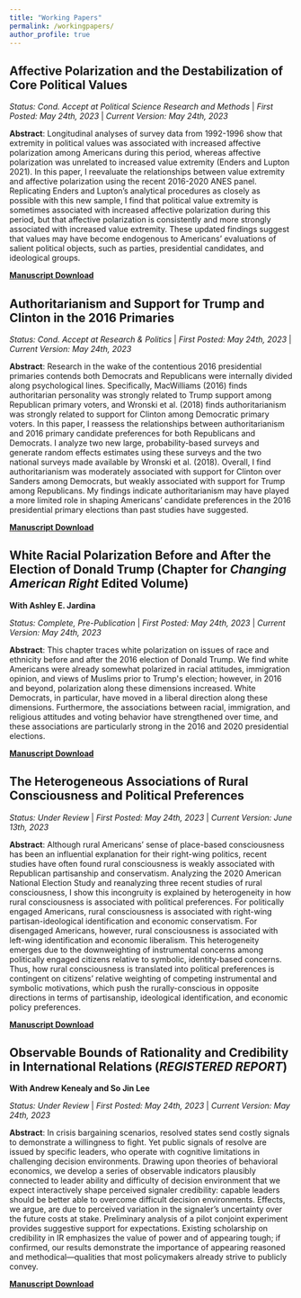 ```yaml
---
title: "Working Papers"
permalink: /workingpapers/
author_profile: true
---
```

## Affective Polarization and the Destabilization of Core Political Values

*Status: Cond. Accept at Political Science Research and Methods*  |  *First Posted: May 24th, 2023*  |  *Current Version: May 24th, 2023*

**Abstract**: Longitudinal analyses of survey data from 1992-1996 show that extremity in political values was associated with increased affective polarization among Americans during this period, whereas affective polarization was unrelated to increased value extremity (Enders and Lupton 2021). In this paper, I reevaluate the relationships between value extremity and affective polarization using the recent 2016-2020 ANES panel. Replicating Enders and Lupton’s analytical procedures as closely as possible with this new sample, I find that political value extremity is sometimes associated with increased affective polarization during this period, but that affective polarization is consistently and more strongly associated with increased value extremity. These updated findings suggest that values may have become endogenous to Americans’ evaluations of salient political objects, such as parties, presidential candidates, and ideological groups.

[**Manuscript Download**](https://trentoll.github.io/files/psrm_values_05.24.23.pdf)

## Authoritarianism and Support for Trump and Clinton in the 2016 Primaries

*Status: Cond. Accept at Research & Politics*  |  *First Posted: May 24th, 2023*  |  *Current Version: May 24th, 2023*

**Abstract**: Research in the wake of the contentious 2016 presidential primaries contends both Democrats and Republicans were internally divided along psychological lines. Specifically, MacWilliams (2016) finds authoritarian personality was strongly related to Trump support among Republican primary voters, and Wronski et al. (2018) finds authoritarianism was strongly related to support for Clinton among Democratic primary voters. In this paper, I reassess the relationships between authoritarianism and 2016 primary candidate preferences for both Republicans and Democrats. I analyze two new large, probability-based surveys and generate random effects estimates using these surveys and the two national surveys made available by Wronski et al. (2018). Overall, I find authoritarianism was moderately associated with support for Clinton over Sanders among Democrats, but weakly associated with support for Trump among Republicans. My findings indicate authoritarianism may have played a more limited role in shaping Americans’ candidate preferences in the 2016 presidential primary elections than past studies have suggested.

[**Manuscript Download**](https://trentoll.github.io/files/auth_2016primaries_05.24.23.pdf)

## White Racial Polarization Before and After the Election of Donald Trump (Chapter for *Changing American Right* Edited Volume)
**With Ashley E. Jardina**

*Status: Complete, Pre-Publication*  |  *First Posted: May 24th, 2023*  |  *Current Version: May 24th, 2023*

**Abstract**: This chapter traces white polarization on issues of race and ethnicity before and after the 2016 election of Donald Trump. We find white Americans were already somewhat polarized in racial attitudes, immigration opinion, and views of Muslims prior to Trump's election; however, in 2016 and beyond, polarization along these dimensions increased. White Democrats, in particular, have moved in a liberal direction along these dimensions. Furthermore, the associations between racial, immigration, and religious attitudes and voting behavior have strengthened over time, and these associations are particularly strong in the 2016 and 2020 presidential elections. 

[**Manuscript Download**](https://trentoll.github.io/files/racepol_chapter_05.24.23.pdf)

## The Heterogeneous Associations of Rural Consciousness and Political Preferences

*Status: Under Review*  |  *First Posted: May 24th, 2023*  |  *Current Version: June 13th, 2023*

**Abstract**: Although rural Americans’ sense of place-based consciousness has been an influential explanation for their right-wing politics, recent studies have often found rural consciousness is weakly associated with Republican partisanship and conservatism. Analyzing the 2020 American National Election Study and reanalyzing three recent studies of rural consciousness, I show this incongruity is explained by heterogeneity in how rural consciousness is associated with political preferences. For politically engaged Americans, rural consciousness is associated with right-wing partisan-ideological identification and economic conservatism. For disengaged Americans, however, rural consciousness is associated with left-wing identification and economic liberalism. This heterogeneity emerges due to the downweighting of instrumental concerns among politically engaged citizens relative to symbolic, identity-based concerns. Thus, how rural consciousness is translated into political preferences is contingent on citizens’ relative weighting of competing instrumental and symbolic motivations, which push the rurally-conscious in opposite directions in terms of partisanship, ideological identification, and economic policy preferences.

[**Manuscript Download**](https://doi.org/10.33774/apsa-2023-h0x53)

## Observable Bounds of Rationality and Credibility in International Relations (*REGISTERED REPORT*)
**With Andrew Kenealy and So Jin Lee**

*Status: Under Review*  |  *First Posted: May 24th, 2023*  |  *Current Version: May 24th, 2023*

**Abstract**: In crisis bargaining scenarios, resolved states send costly signals to demonstrate a willingness to fight. Yet public signals of resolve are issued by specific leaders, who operate with cognitive limitations in challenging decision environments. Drawing upon theories of behavioral economics, we develop a series of observable indicators plausibly connected to leader ability and difficulty of decision environment that we expect interactively shape perceived signaler
credibility: capable leaders should be better able to overcome difficult decision environments. Effects, we argue, are due to perceived variation in the signaler’s uncertainty over the future costs at stake. Preliminary analysis of a pilot conjoint experiment provides suggestive support for expectations. Existing scholarship on credibility in IR emphasizes the value of power and of appearing tough; if confirmed, our results demonstrate the importance of appearing reasoned and methodical—qualities that most policymakers already strive to publicly convey.

[**Manuscript Download**](https://trentoll.github.io/files/signaling_rr_05.24.23.pdf)
